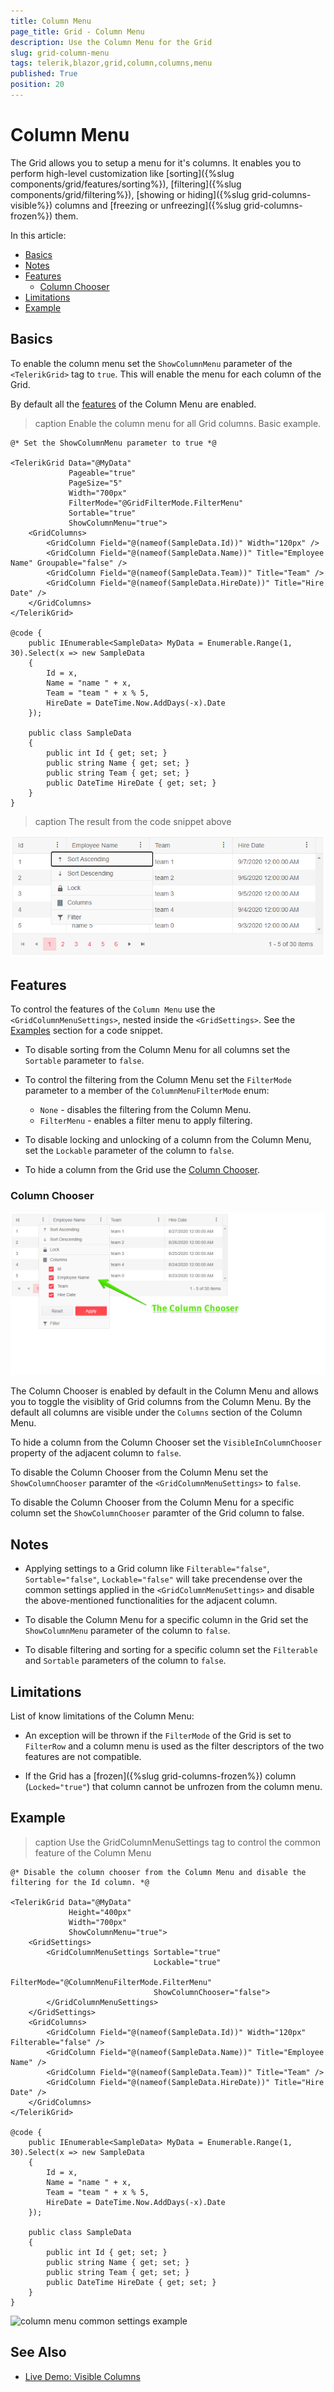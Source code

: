 ```yaml
---
title: Column Menu
page_title: Grid - Column Menu
description: Use the Column Menu for the Grid
slug: grid-column-menu
tags: telerik,blazor,grid,column,columns,menu
published: True
position: 20
---
```


# Column Menu

The Grid allows you to setup a menu for it's columns. It enables you to perform high-level customization like [sorting]({%slug components/grid/features/sorting%}), [filtering]({%slug components/grid/filtering%}), [showing or hiding]({%slug grid-columns-visible%}) columns and [freezing or unfreezing]({%slug grid-columns-frozen%}) them.

In this article:
* [Basics](#basics)
* [Notes](#notes)
* [Features](#features)
    * [Column Chooser](#column-chooser)
* [Limitations](#limitations)
* [Example](#example)

## Basics

To enable the column menu set the `ShowColumnMenu` parameter of the `<TelerikGrid>` tag to `true`. This will enable the menu for each column of the Grid.

By default all the [features](#features) of the Column Menu are enabled.

>caption Enable the column menu for all Grid columns. Basic example.

````CSHTML
@* Set the ShowColumnMenu parameter to true *@

<TelerikGrid Data="@MyData" 
             Pageable="true"
             PageSize="5"
             Width="700px"
             FilterMode="@GridFilterMode.FilterMenu"
             Sortable="true"
             ShowColumnMenu="true">
    <GridColumns>
        <GridColumn Field="@(nameof(SampleData.Id))" Width="120px" />
        <GridColumn Field="@(nameof(SampleData.Name))" Title="Employee Name" Groupable="false" />
        <GridColumn Field="@(nameof(SampleData.Team))" Title="Team" />
        <GridColumn Field="@(nameof(SampleData.HireDate))" Title="Hire Date" />
    </GridColumns>
</TelerikGrid>

@code {
    public IEnumerable<SampleData> MyData = Enumerable.Range(1, 30).Select(x => new SampleData
    {
        Id = x,
        Name = "name " + x,
        Team = "team " + x % 5,
        HireDate = DateTime.Now.AddDays(-x).Date
    });

    public class SampleData
    {
        public int Id { get; set; }
        public string Name { get; set; }
        public string Team { get; set; }
        public DateTime HireDate { get; set; }
    }
}
````

>caption The result from the code snippet above

![column menu basic example screenshot](images/column-menu-basic-example.png)


## Features

To control the features of the `Column Menu` use the `<GridColumnMenuSettings>`, nested inside the `<GridSettings>`. See the [Examples](#examples) section for a code snippet.

* To disable sorting from the Column Menu for all columns set the `Sortable` parameter to `false`.

* To control the filtering from the Column Menu set the `FilterMode` parameter to a member of the `ColumnMenuFilterMode` enum:
    * `None` - disables the filtering from the Column Menu.
    * `FilterMenu` - enables a filter menu to apply filtering.

* To disable locking and unlocking of a column from the Column Menu, set the `Lockable` parameter of the column to `false`.

* To hide a column from the Grid use the [Column Chooser](#column-chooser).

### Column Chooser

![column chooser screenshot](images/column-menu-column-chooser.png)

The Column Chooser is enabled by default in the Column Menu and allows you to toggle the visiblity of Grid columns from the Column Menu. By the default all columns are visible under the `Columns` section of the Column Menu. 

To hide a column from the Column Chooser set the `VisibleInColumnChooser` property of the adjacent column to `false`.

To disable the Column Chooser from the Column Menu set the `ShowColumnChooser` paramter of the `<GridColumnMenuSettings>` to `false`.

To disable the Column Chooser from the Column Menu for a specific column set the `ShowColumnChooser` paramter of the Grid column to false.

## Notes

* Applying settings to a Grid column like `Filterable="false"`, `Sortable="false"`, `Lockable="false"` will take precendense over the common settings applied in the `<GridColumnMenuSettings>` and disable the above-mentioned functionalities for the adjacent column.

* To disable the Column Menu for a specific column in the Grid set the `ShowColumnMenu` parameter of the column to `false`.

* To disable filtering and sorting for a specific column set the `Filterable` and `Sortable` parameters of the column to `false`.


## Limitations

List of know limitations of the Column Menu:

* An exception will be thrown if the `FilterMode` of the Grid is set to `FilterRow` and a column menu is used as the filter descriptors of the two features are not compatible.

* If the Grid has a [frozen]({%slug grid-columns-frozen%}) column (`Locked="true"`) that column cannot be unfrozen from the column menu.


## Example

>caption Use the GridColumnMenuSettings tag to control the common feature of the Column Menu

````CSHTML
@* Disable the column chooser from the Column Menu and disable the filtering for the Id column. *@

<TelerikGrid Data="@MyData" 
             Height="400px"
             Width="700px"
             ShowColumnMenu="true">
    <GridSettings>
        <GridColumnMenuSettings Sortable="true"
                                Lockable="true"
                                FilterMode="@ColumnMenuFilterMode.FilterMenu"
                                ShowColumnChooser="false">
        </GridColumnMenuSettings>
    </GridSettings>
    <GridColumns>
        <GridColumn Field="@(nameof(SampleData.Id))" Width="120px" Filterable="false" />
        <GridColumn Field="@(nameof(SampleData.Name))" Title="Employee Name" />
        <GridColumn Field="@(nameof(SampleData.Team))" Title="Team" />
        <GridColumn Field="@(nameof(SampleData.HireDate))" Title="Hire Date" />
    </GridColumns>
</TelerikGrid>

@code {
    public IEnumerable<SampleData> MyData = Enumerable.Range(1, 30).Select(x => new SampleData
    {
        Id = x,
        Name = "name " + x,
        Team = "team " + x % 5,
        HireDate = DateTime.Now.AddDays(-x).Date
    });

    public class SampleData
    {
        public int Id { get; set; }
        public string Name { get; set; }
        public string Team { get; set; }
        public DateTime HireDate { get; set; }
    }
}
````

![column menu common settings example](images/column-menu-common-settings-example.png.png)

## See Also

  * [Live Demo: Visible Columns](https://demos.telerik.com/blazor-ui/grid/columns)
